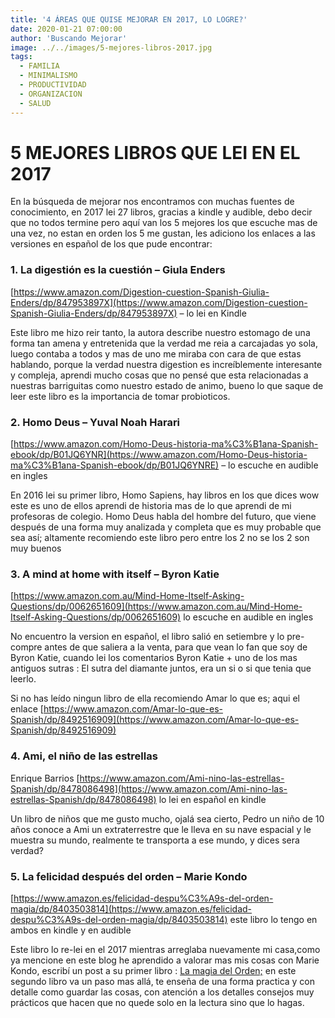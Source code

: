 ```yaml
---
title: '4 ÁREAS QUE QUISE MEJORAR EN 2017, LO LOGRE?'
date: 2020-01-21 07:00:00
author: 'Buscando Mejorar'
image: ../../images/5-mejores-libros-2017.jpg
tags:
  - FAMILIA
  - MINIMALISMO
  - PRODUCTIVIDAD
  - ORGANIZACION
  - SALUD
---
```


# 5 MEJORES LIBROS QUE LEI EN EL 2017

En la búsqueda de mejorar nos encontramos con muchas fuentes de conocimiento, en 2017 lei 27 libros, gracias a kindle y audible, debo decir que no todos termine pero aquí van los 5 mejores los que escuche mas de una vez, no estan en orden los 5 me gustan, les adiciono los enlaces a las versiones en español de los que pude encontrar:

### 1. La digestión es la cuestión – Giula Enders

[https://www.amazon.com/Digestion-cuestion-Spanish-Giulia-Enders/dp/847953897X](https://www.amazon.com/Digestion-cuestion-Spanish-Giulia-Enders/dp/847953897X) – lo lei en Kindle

Este libro me hizo reir tanto, la autora describe nuestro estomago de una forma tan amena y entretenida que la verdad me reia a carcajadas yo sola, luego contaba a todos y mas de uno me miraba con cara de que estas hablando, porque la verdad nuestra digestion es increíblemente interesante y compleja, aprendi mucho cosas que no pensé que esta relacionadas a nuestras barriguitas como nuestro estado de animo, bueno lo que saque de leer este libro es la importancia de tomar probioticos.

### 2. Homo Deus – Yuval Noah Harari

[https://www.amazon.com/Homo-Deus-historia-ma%C3%B1ana-Spanish-ebook/dp/B01JQ6YNR](https://www.amazon.com/Homo-Deus-historia-ma%C3%B1ana-Spanish-ebook/dp/B01JQ6YNRE) – lo escuche en audible en ingles

En 2016 lei su primer libro, Homo Sapiens, hay libros en los que dices wow este es uno de ellos aprendi de historia mas de lo que aprendi de mi profesoras de colegio. Homo Deus habla del hombre del futuro, que viene después de una forma muy analizada y completa que es muy probable que sea así; altamente recomiendo este libro pero entre los 2 no se los 2 son muy buenos

###   3. A mind at home with itself – Byron Katie

[https://www.amazon.com.au/Mind-Home-Itself-Asking-Questions/dp/0062651609](https://www.amazon.com.au/Mind-Home-Itself-Asking-Questions/dp/0062651609) lo escuche en audible en ingles

No encuentro la version en español, el libro salió en setiembre y lo pre-compre antes de que saliera a la venta, para que vean lo fan que soy de Byron Katie, cuando lei los comentarios Byron Katie + uno de los mas antiguos sutras : El sutra del diamante juntos, era un si o si que tenia que leerlo.

Si no has leído ningun libro de ella recomiendo Amar lo que es; aqui el enlace [https://www.amazon.com/Amar-lo-que-es-Spanish/dp/8492516909](https://www.amazon.com/Amar-lo-que-es-Spanish/dp/8492516909)

### 4. Ami, el niño de las estrellas

Enrique Barrios [https://www.amazon.com/Ami-nino-las-estrellas-Spanish/dp/8478086498](https://www.amazon.com/Ami-nino-las-estrellas-Spanish/dp/8478086498) lo lei en español en kindle

Un libro de niños que me gusto mucho, ojalá sea cierto, Pedro un niño de 10 años conoce a Ami un extraterrestre que le lleva en su nave espacial y le muestra su mundo, realmente te transporta a ese mundo, y dices sera verdad?

### 5. La felicidad después del orden – Marie Kondo

[https://www.amazon.es/felicidad-despu%C3%A9s-del-orden-magia/dp/8403503814](https://www.amazon.es/felicidad-despu%C3%A9s-del-orden-magia/dp/8403503814) este libro lo tengo en ambos en kindle y en audible

Este libro lo re-lei en el 2017 mientras arreglaba nuevamente mi casa,como ya mencione en este blog he aprendido a valorar mas mis cosas con Marie Kondo, escribí un post a su primer libro :  [La magia del Orden;](http://www.buscandomejorar.com/libro-la-magia-del-orden/)  en este segundo libro va un paso mas allá, te enseña de una forma practica y con detalle como guardar las cosas, con atención a los detalles consejos muy prácticos que hacen que no quede solo en la lectura sino que lo hagas.